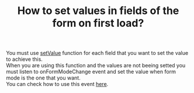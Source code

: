 ---
layout: single
title: "How to set values in fields of the form on first load?"
body: "
You must use <a href='../components/input/overview/api#methods'>setValue</a> function for each field that you want to set the value to achieve this.<br/>
When you are using this function and the values are not beeing setted you must listen to onFormModeChange event and set the value when form mode is the one that you want.<br/>
You can check how to use this event <a href='../components/form/overview#modes'>here</a>.
"
---